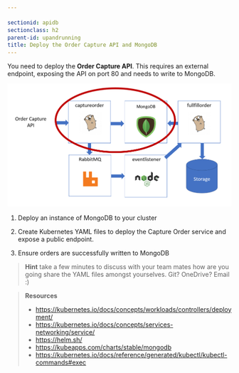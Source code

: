 ```yaml
---

sectionid: apidb
sectionclass: h2
parent-id: upandrunning
title: Deploy the Order Capture API and MongoDB
---
```


You need to deploy the **Order Capture API**. This requires an external endpoint, exposing the API on port 80 and needs to write to MongoDB.

![Application components](media/51744cdc31c555b1d76c71f5e2693471.png)


1. Deploy an instance of MongoDB to your cluster

1. Create Kubernetes YAML files to deploy the Capture Order service and expose a public endpoint.

1. Ensure orders are successfully written to MongoDB

> **Hint** take a few minutes to discuss with your team mates how are you going share the YAML files amongst yourselves. Git? OneDrive? Email :)

> **Resources**
> * <https://kubernetes.io/docs/concepts/workloads/controllers/deployment/>
> *  <https://kubernetes.io/docs/concepts/services-networking/service/>
> * <https://helm.sh/>
> * <https://kubeapps.com/charts/stable/mongodb>
> * <https://kubernetes.io/docs/reference/generated/kubectl/kubectl-commands#exec>
